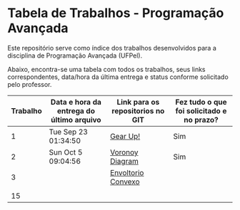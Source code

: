 # Tabela de Trabalhos - Programação Avançada

Este repositório serve como índice dos trabalhos desenvolvidos para a disciplina de Programação Avançada (UFPel).

Abaixo, encontra-se uma tabela com todos os trabalhos, seus links correspondentes, data/hora da última entrega e status conforme solicitado pelo professor.

| Trabalho | Data e hora da entrega do último arquivo | Link para os repositorios no GIT | Fez tudo o que foi solicitado e no prazo? |
|----------|-----------------------------------------|---------------------------------------------------------------------|-------------------------------------------|
| 1        | Tue Sep 23 01:34:50                     | [Gear Up!](https://github.com/kerwald/Gear-Up)                      | Sim                                       |
| 2        | Sun Oct 5 09:04:56                      | [Voronoy Diagram](https://github.com/kerwald/voronoi-diagram)       | Sim                                       |
| 3        |                                         | [Envoltorio Convexo](https://github.com/kerwald/envoltoria-convexa) |                                           |                            
|          |                                         |                                                                     |                                           |
| 15       |                                         |                                                                     |                                           |

